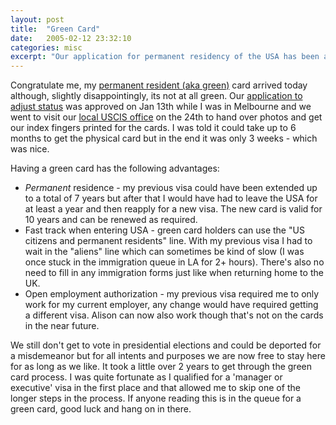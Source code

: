 ```yaml
---
layout: post
title:  "Green Card"
date:   2005-02-12 23:32:10
categories: misc
excerpt: "Our application for permanent residency of the USA has been approved"
---
```

Congratulate me, my <a href="http://uscis.gov/graphics/glossary2.htm#lpr">permanent resident (aka green)</a> card arrived today although, slightly disappointingly, its not at all green. Our <a href="http://uscis.gov/graphics/glossary.htm#A">application to adjust status</a> was approved on Jan 13th while I was in Melbourne and we went to visit our <a href="http://uscis.gov/graphics/fieldoffices/manchester/aboutus.htm">local USCIS office</a> on the 24th to hand over photos and get our index fingers printed for the cards. I was told it could take up to 6 months to get the physical card but in the end it was only 3 weeks - which was nice.

<p>Having a green card has the following advantages:</p>

<ul>
<li><i>Permanent</i> residence - my previous visa could have been extended up to a total of 7 years but after that I would have had to leave the USA for at least a year and then reapply for a new visa. The new card is valid for 10 years and can be renewed as required.</li>
<li>Fast track when entering USA - green card holders can use the "US citizens and permanent residents" line. With my previous visa I had to wait in the "aliens" line which can sometimes be kind of slow (I was once stuck in the immigration queue in LA for 2+ hours). There's also no need to fill in any immigration forms just like when returning home to the UK.</li>
<li>Open employment authorization - my previous visa required me to only work for my current employer, any change would have required getting a different visa. Alison can now also work though that's not on the cards in the near future.</li>
</ul>

<p>We still don't get to vote in presidential elections and could be deported for a misdemeanor but for all intents and purposes we are now free to stay here for as long as we like. It took a little over 2 years to get through the green card process. I was quite fortunate as I qualified for a 'manager or executive' visa in the first place and that allowed me to skip one of the longer steps in the process. If anyone reading this is in the queue for a green card, good luck and hang on in there.</p>
